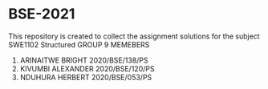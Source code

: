 # BSE-2021
This repository is created to collect the assignment solutions for the subject SWE1102 Structured 
GROUP 9 MEMEBERS
1. ARINAITWE BRIGHT 2020/BSE/138/PS
2. KIVUMBI ALEXANDER 2020/BSE/120/PS
3. NDUHURA HERBERT 2020/BSE/053/PS
